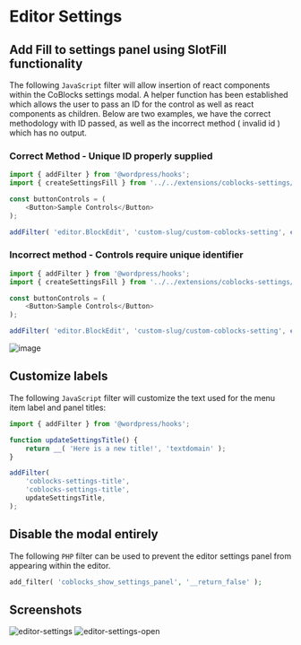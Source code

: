 # Editor Settings

## Add Fill to settings panel using SlotFill functionality

The following `JavaScript` filter will allow insertion of react components within the CoBlocks settings modal. A helper function has been established which allows the user to pass an ID for the control as well as react components as children. Below are two examples, we have the correct methodology with ID passed, as well as the incorrect method ( invalid id ) which has no output.


### Correct Method - Unique ID properly supplied
```javascript
import { addFilter } from '@wordpress/hooks';
import { createSettingsFill } from '../../extensions/coblocks-settings/coblocks-settings-slot';

const buttonControls = (
	<Button>Sample Controls</Button>
);

addFilter( 'editor.BlockEdit', 'custom-slug/custom-coblocks-setting', createSettingsFill( 'sample-id', buttonControls ).setup );
```

### Incorrect method - Controls require unique identifier
```javascript
import { addFilter } from '@wordpress/hooks';
import { createSettingsFill } from '../../extensions/coblocks-settings/coblocks-settings-slot';

const buttonControls = (
	<Button>Sample Controls</Button>
);

addFilter( 'editor.BlockEdit', 'custom-slug/custom-coblocks-setting', createSettingsFill( buttonControls ).setup );
```

![image](https://user-images.githubusercontent.com/30462574/87710720-f9ca7300-c75a-11ea-97dd-d736d74eaf70.png)

## Customize labels

The following `JavaScript` filter will customize the text used for the menu item
label and panel titles: 

```javascript
import { addFilter } from '@wordpress/hooks';

function updateSettingsTitle() {
	return __( 'Here is a new title!', 'textdomain' );
}

addFilter(
	'coblocks-settings-title',
	'coblocks-settings-title',
	updateSettingsTitle,
);
```

## Disable the modal entirely

The following `PHP` filter can be used to prevent the editor settings panel from appearing within the editor.

```php
add_filter( 'coblocks_show_settings_panel', '__return_false' );
```

## Screenshots
![editor-settings](https://user-images.githubusercontent.com/1813435/74862708-9c043d00-531a-11ea-9410-61968ad0e86d.jpg)
![editor-settings-open](https://user-images.githubusercontent.com/1813435/74862836-cfdf6280-531a-11ea-987c-2f795557b2d3.jpg)
